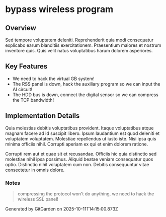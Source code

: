 # bypass wireless program

## Overview
Sed tempore voluptatem deleniti. Reprehenderit quia modi consequatur explicabo earum blanditiis exercitationem. Praesentium maiores et nostrum inventore quis. Quis velit natus voluptatibus harum dolorem asperiores.

## Key Features
- We need to hack the virtual GB system!
- The RSS panel is down, hack the auxiliary program so we can input the AI circuit!
- The HDD bus is down, connect the digital sensor so we can compress the TCP bandwidth!

## Implementation Details
Quia molestias debitis voluptatibus provident. Itaque voluptatibus atque magnam facere ad id suscipit libero. Ipsum laudantium est quod deleniti et voluptatem voluptatem. Molestiae repellendus ut iusto iste. Nisi ipsa quis minima officiis nihil. Corrupti aperiam ex qui et enim dolorem ratione.
 Corrupti rem aut et quae sit et recusandae. Officiis hic quia distinctio sed molestiae nihil ipsa possimus. Aliquid beatae veniam consequatur quos optio. Distinctio nihil voluptatem cum non. Debitis consequuntur vitae consectetur in omnis dolore.

### Notes
> compressing the protocol won't do anything, we need to hack the wireless SSL panel!

Generated by GitGarden on 2025-10-11T14:15:00.873Z